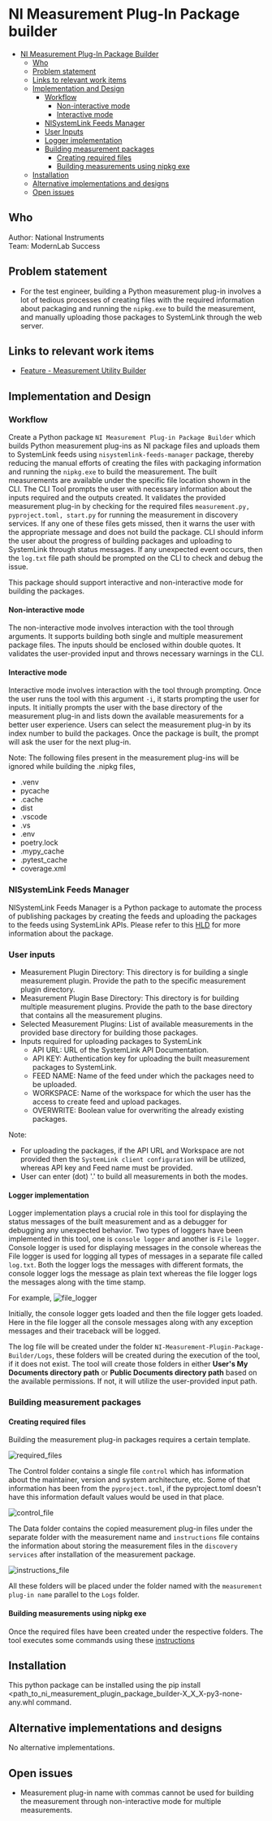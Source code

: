 # NI Measurement Plug-In Package builder

- [NI Measurement Plug-In Package Builder](#ni-measurement-plug-in-package-builder)
  - [Who](#who)
  - [Problem statement](#problem-statement)
  - [Links to relevant work items](#links-to-relevant-work-items)
  - [Implementation and Design](#implemenation-and-design)
    - [Workflow](#work-flow)
        - [Non-interactive mode](#non-interactive-mode)
        - [Interactive mode](#interactive-mode)
    - [NISystemLink Feeds Manager](#nisystemlink-feeds-manager)
    - [User Inputs](#user-inputs)
    - [Logger implementation](#logger-implementation)
    - [Building measurement packages](#building-measurement-packages)
        - [Creating required files](#creating-required-files)
        - [Building measurements using nipkg exe](#building-measurements-using-nipkg-exe)
  - [Installation](#installation)
  - [Alternative implementations and designs](#alternative-implementations-and-designs)
  - [Open issues](#open-issues)

## Who

Author: National Instruments </br>
Team: ModernLab Success

## Problem statement

- For the test engineer, building a Python measurement plug-in involves a lot of tedious processes of creating files with the required information about packaging and running the `nipkg.exe` to build the measurement, and manually uploading those packages to SystemLink through the web server.

## Links to relevant work items

- [Feature - Measurement Utility Builder](https://dev.azure.com/ni/DevCentral/_sprints/taskboard/ModernLab%20Reference%20Architecture/DevCentral/24C2/06/06b?workitem=2773393)

## Implementation and Design

### Workflow

Create a Python package `NI Measurement Plug-in Package Builder` which builds Python measurement plug-ins as NI package files and uploads them to SystemLink feeds using `nisystemlink-feeds-manager` package, thereby reducing the manual efforts of creating the files with packaging information and running the `nipkg.exe` to build the measurement. The built measurements are available under the specific file location shown in the CLI. The CLI Tool prompts the user with necessary information about the inputs required and the outputs created. It validates the provided measurement plug-in by checking for the required files `measurement.py, pyproject.toml, start.py` for running the measurement in discovery services. If any one of these files gets missed, then it warns the user with the appropriate message and does not build the package. CLI should inform the user about the progress of building packages and uploading to SystemLink through status messages. If any unexpected event occurs, then the `log.txt` file path should be prompted on the CLI to check and debug the issue.

This package should support interactive and non-interactive mode for building the packages.

#### Non-interactive mode

The non-interactive mode involves interaction with the tool through arguments. It supports building both single and multiple measurement package files. The inputs should be enclosed within double quotes. It validates the user-provided input and throws necessary warnings in the CLI.

#### Interactive mode

Interactive mode involves interaction with the tool through prompting. Once the user runs the tool with this argument `-i`, it starts prompting the user for inputs.
It initially prompts the user with the base directory of the measurement plug-in and lists down the available measurements for a better user experience. Users can select the measurement plug-in by its index number to build the packages. Once the package is built, the prompt will ask the user for the next plug-in.

Note: The following files present in the measurement plug-ins will be ignored while building the .nipkg files,

- .venv
- pycache
- .cache
- dist
- .vscode
- .vs
- .env
- poetry.lock
- .mypy_cache
- .pytest_cache
- coverage.xml

### NISystemLink Feeds Manager

NISystemLink Feeds Manager is a Python package to automate the process of publishing packages by creating the feeds and uploading the packages to the feeds using SystemLink APIs. Please refer to this [HLD](https://github.com/ni/modernlab-ref-architecture/blob/nisystemlink-feeds-manager/nisystemlink_feeds_manager/docs/HLD/nisystemlink_feeds_manager.md) for more information about the package.


### User inputs

- Measurement Plugin Directory: This directory is for building a single measurement plugin. Provide the path to the specific measurement plugin directory.
- Measurement Plugin Base Directory: This directory is for building multiple measurement plugins. Provide the path to the base directory that contains all the measurement plugins.
- Selected Measurement Plugins: List of available measurements in the provided base directory for building those packages.
- Inputs required for uploading packages to SystemLink
  - API URL: URL of the SystemLink API Documentation.
  - API KEY: Authentication key for uploading the built measurement packages to SystemLink.
  - FEED NAME: Name of the feed under which the packages need to be uploaded.
  - WORKSPACE: Name of the workspace for which the user has the access to create feed and upload packages.
  - OVERWRITE: Boolean value for overwriting the already existing packages.

Note:
  - For uploading the packages, if the API URL and Workspace are not provided then the
  `SystemLink client configuration` will be utilized, whereas API key and Feed name must be provided.
  - User can enter (dot) '.' to build all measurements in both the modes.

#### Logger implementation

Logger implementation plays a crucial role in this tool for displaying the status messages of the built measurement and as a debugger for debugging any unexpected behavior.
Two types of loggers have been implemented in this tool, one is `console logger` and another is `File logger`. Console logger is used for displaying messages in the console whereas the File logger is used for logging all types of messages in a separate file called `log.txt`. Both the logger logs the messages with different formats, the console logger logs the message as plain text whereas the file logger logs the messages along with the time stamp.

For example,
![file_logger](file_logger.png)

Initially, the console logger gets loaded and then the file logger gets loaded. Here in the file logger all the console messages along with any exception messages and their traceback will be logged.

The log file will be created under the folder `NI-Measurement-Plugin-Package-Builder/Logs`, these folders will be created during the execution of the tool, if it does not exist.
The tool will create those folders in either **User's My Documents directory path** or **Public Documents directory path** based on the available permissions. If not, it will utilize the user-provided input path.

### Building measurement packages

#### Creating required files

Building the measurement plug-in packages requires a certain template.

![required_files](template_files_heirarchy.png)

The Control folder contains a single file `control` which has information about the maintainer, version and system architecture, etc. Some of that information has been from the `pyproject.toml`, if the pyproject.toml doesn't have this information default values would be used in that place.

![control_file](control_file.png)

The Data folder contains the copied measurement plug-in files under the separate folder with the measurement name and `instructions` file contains the information about storing the measurement files in the `discovery services` after installation of the measurement package.

![instructions_file](instructions.png)

All these folders will be placed under the folder named with the `measurement plug-in name` parallel to the `Logs` folder.

#### Building measurements using nipkg exe

Once the required files have been created under the respective folders. The tool executes some commands using these [instructions](https://www.ni.com/docs/en-US/bundle/package-manager/page/build-package-using-cli.html)


## Installation

This python package can be installed using the pip install <path_to_ni_measurement_plugin_package_builder-X_X_X-py3-none-any.whl command.

## Alternative implementations and designs

No alternative implementations.

## Open issues

- Measurement plug-in name with commas cannot be used for building the measurement through non-interactive mode for multiple measurements.